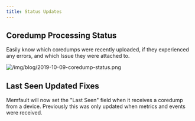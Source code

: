 ```yaml
---
title: Status Updates
---
```


## Coredump Processing Status

Easily know which coredumps were recently uploaded, if they experienced any
errors, and which Issue they were attached to.

<!-- truncate -->

![/img/blog/2019-10-09-coredump-status.png](/img/blog/2019-10-09-coredump-status.png)

## Last Seen Updated Fixes

Memfault will now set the "Last Seen" field when it receives a coredump from a device. Previously this was only updated when metrics and events were received.

